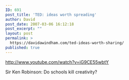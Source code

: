 ```yaml
---
ID: 691
post_title: 'TED: ideas worth spreading'
author: David
post_date: 2007-03-06 16:12:18
post_excerpt: ""
layout: post
permalink: >
  https://davidawindham.com/ted-ideas-worth-sharing/
published: true
---
```

http://www.youtube.com/watch?v=iG9CE55wbtY

Sir Ken Robinson: Do schools kill creativity?
